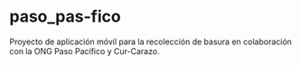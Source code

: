 # paso_pas-fico
Proyecto de aplicación móvil para la recolección de basura en colaboración con la ONG Paso Pacífico y Cur-Carazo.
